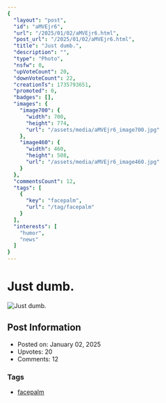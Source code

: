 ```yaml
---
{
  "layout": "post",
  "id": "aMVEjr6",
  "url": "/2025/01/02/aMVEjr6.html",
  "post_url": "/2025/01/02/aMVEjr6.html",
  "title": "Just dumb.",
  "description": "",
  "type": "Photo",
  "nsfw": 0,
  "upVoteCount": 20,
  "downVoteCount": 22,
  "creationTs": 1735793651,
  "promoted": 0,
  "badges": [],
  "images": {
    "image700": {
      "width": 700,
      "height": 774,
      "url": "/assets/media/aMVEjr6_image700.jpg"
    },
    "image460": {
      "width": 460,
      "height": 508,
      "url": "/assets/media/aMVEjr6_image460.jpg"
    }
  },
  "commentsCount": 12,
  "tags": [
    {
      "key": "facepalm",
      "url": "/tag/facepalm"
    }
  ],
  "interests": [
    "humor",
    "news"
  ]
}
---
```


# Just dumb.

![Just dumb.](/assets/media/aMVEjr6_image700.jpg)

## Post Information

- Posted on: January 02, 2025
- Upvotes: 20
- Comments: 12

### Tags

- [facepalm](/tag/facepalm)
